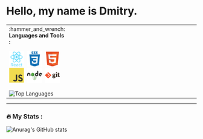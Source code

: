 

  <h1>
    Hello, my name is Dmitry.
  </h1>
  

<table>
  <tr>
    <td valign="top" style="padding-right: 400px;">
      :hammer_and_wrench: <b>Languages and Tools :</b>
      <br/><br/>
      <div align="left">
        <img src="https://github.com/devicons/devicon/blob/master/icons/react/react-original-wordmark.svg" title="React" alt="React" width="40" height="40"/>&nbsp;
        <img src="https://github.com/devicons/devicon/blob/master/icons/css3/css3-plain-wordmark.svg"  title="CSS3" alt="CSS" width="40" height="40"/>&nbsp;
        <img src="https://github.com/devicons/devicon/blob/master/icons/html5/html5-original.svg" title="HTML5" alt="HTML" width="40" height="40"/>&nbsp;
        <img src="https://github.com/devicons/devicon/blob/master/icons/javascript/javascript-original.svg" title="JavaScript" alt="JavaScript" width="40" height="40"/>&nbsp;
        <img src="https://github.com/devicons/devicon/blob/master/icons/nodejs/nodejs-original-wordmark.svg" title="NodeJS" alt="NodeJS" width="40" height="40"/>&nbsp;
        <img src="https://github.com/devicons/devicon/blob/master/icons/git/git-original-wordmark.svg" title="Git" alt="Git" width="40" height="40"/>
        <br/><br/>
        <img src="https://github-readme-stats.vercel.app/api/top-langs/?username=vinkol&layout=compact&theme=vision-friendly-dark" alt="Top Languages"/>
      </div>
    </td>
    <td valign="top">
      <img src="https://media.giphy.com/media/26tn33aiTi1jkl6H6/giphy.gif?cid=790b7611ccb69onha08nb6ow68la11kzcsgchs0un1fj5u1o&ep=v1_gifs_search&rid=giphy.gif&ct=g" width="auto"/>
  </tr>
</table>

---

### :fire: My Stats :
![Anurag's GitHub stats](https://github-readme-stats.vercel.app/api?username=vinkol&show_icons=true&theme=vision-friendly-dark)


